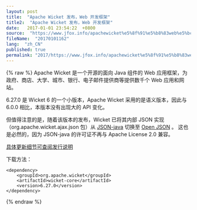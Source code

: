 ```yaml
---
layout: post
title:  "Apache Wicket 发布，Web 开发框架"
title2:  "Apache Wicket 发布，Web 开发框架"
date:   2017-01-01 23:54:22  +0800
source:  "https://www.jfox.info/apachewicket%e5%8f%91%e5%b8%83web%e5%bc%80%e5%8f%91%e6%a1%86%e6%9e%b6.html"
fileName:  "20170101162"
lang:  "zh_CN"
published: true
permalink: "2017/https://www.jfox.info/apachewicket%e5%8f%91%e5%b8%83web%e5%bc%80%e5%8f%91%e6%a1%86%e6%9e%b6.html"
---
```

{% raw %}
Apache Wicket 是一个开源的面向 Java 组件的 Web 应用框架，为政府、商店、大学、城市、银行、电子邮件提供商等提供数千个 Web 应用和网站。

6.27.0 是 Wicket 6 的一个小版本，Apache Wicket  采用的是语义版本，因此与 6.0.0 相比，本版本没有出现大的 API 变化。

 但值得注意的是，随着该版本的发布，Wicket 已将其内部 JSON 实现（org.apache.wicket.ajax.json 包）从 [JSON-java](https://www.jfox.info/go.php?url=https://github.com/stleary/JSON-java) 切换至  [Open JSON](https://www.jfox.info/go.php?url=http://https：//github.com/openjson/openjson) 。 这也是必然的，因为 JSON-java 的许可证不再与 Apache License 2.0 兼容。 

[具体更新细节可查阅发行说明](https://www.jfox.info/go.php?url=http://mail-archives.apache.org/mod_mbox/www-announce/201707.mbox/%3CCAPoOxge5WNvWW80Vr7ZMJ97CK9A82kKkRj3iJar-9bRFwx6trQ@mail.gmail.com%3E)

下载方法：

    <dependency>
        <groupId>org.apache.wicket</groupId>
        <artifactId>wicket-core</artifactId>
        <version>6.27.0</version>
    </dependency>
{% endraw %}
